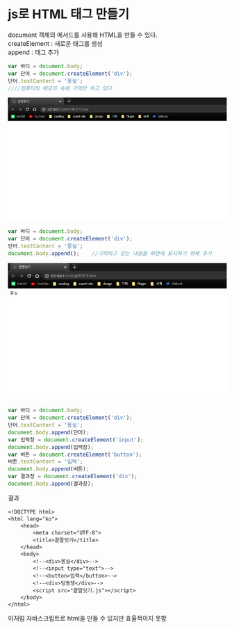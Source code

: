 # js로 HTML 태그 만들기

document 객체의 메서드를 사용해 HTML을 만들 수 있다.  
createElement : 새로운 태그를 생성  
append : 태그 추가

```javascript
var 바디 = document.body;
var 단어 = document.createElement('div');
단어.textContent = '몽실';
////컴퓨터의 메모리 속에 기억만 하고 있다
```

![](../.gitbook/assets/image%20%2822%29.png)

```javascript
var 바디 = document.body;
var 단어 = document.createElement('div');
단어.textContent = '몽실';    
document.body.append();    //기억하고 있는 내용을 화면에 표시하기 위해 추가
```

![](../.gitbook/assets/image%20%2823%29.png)

```javascript
var 바디 = document.body;
var 단어 = document.createElement('div');
단어.textContent = '몽실';
document.body.append(단어);
var 입력창 = document.createElement('input');
document.body.append(입력창);
var 버튼 = document.createElement('button');
버튼.textContent = '입력';
document.body.append(버튼);
var 결과창 = document.createElement('div');
document.body.append(결과창);
```

결과

```markup
<!DOCTYPE html>
<html lang="ko">
    <head>
        <meta charset="UTF-8">
        <title>끝말잇기</title>
    </head>
    <body>
        <!--<div>몽실</div>-->
        <!--<input type="text">-->
        <!--<button>입력</button>-->
        <!--<div>딩동댕</div>-->
        <script src="끝말잇기.js"></script>
    </body>
</html>
```

이처럼 자바스크립트로 html을 만들 수 있지만 효율적이지 못함 


